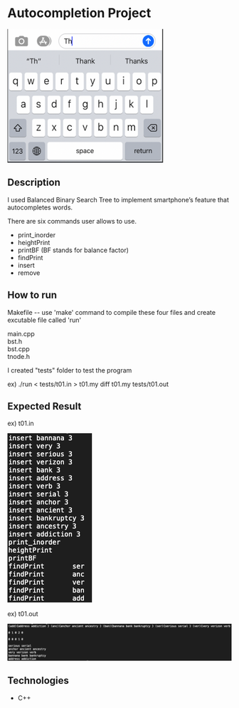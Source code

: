 # Autocompletion Project

<img src="images/autocomplete_ex.png" width=350, height=300>

## Description 

I used Balanced Binary Search Tree to implement smartphone’s feature that autocompletes words. 

There are six commands user allows to use.
- print_inorder 
- heightPrint
- printBF (BF stands for balance factor)
- findPrint
- insert
- remove

## How to run 
Makefile -- use 'make' command to compile these four files and create excutable file called 'run'	

main.cpp </br>
bst.h </br>
bst.cpp </br>
tnode.h </br>

I created "tests" folder to test the program 

ex)
./run < tests/t01.in > t01.my
diff t01.my tests/t01.out

## Expected Result
ex) t01.in 


<img src="images/screenshot_t01.in.png">

ex) t01.out 


<img src="images/screenshot_t01.out.png">


## Technologies

- C++
